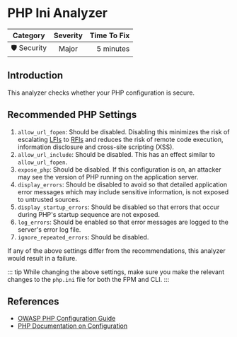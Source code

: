 # PHP Ini Analyzer

| Category       | Severity   | Time To Fix  |
| -------------  |:----------:| ------------:|
| 🛡️ Security    | Major      | 5 minutes    |

## Introduction

This analyzer checks whether your PHP configuration is secure.

## Recommended PHP Settings

1. `allow_url_fopen`: Should be disabled. Disabling this minimizes the risk of escalating [LFIs](https://www.acunetix.com/blog/articles/local-file-inclusion-lfi/) to [RFIs](https://www.acunetix.com/blog/articles/remote-file-inclusion-rfi/) and reduces the risk of remote code execution, information disclosure and cross-site scripting (XSS).
2. `allow_url_include`: Should be disabled. This has an effect similar to `allow_url_fopen`.
3. `expose_php`: Should be disabled. If this configuration is on, an attacker may see the version of PHP running on the application server.
4. `display_errors`: Should be disabled to avoid so that detailed application error messages  which may include sensitive information, is not exposed to untrusted sources.
5. `display_startup_errors`: Should be disabled so that errors that occur during PHP's startup sequence are not exposed.
6. `log_errors`: Should be enabled so that error messages are logged to the server's error log file.
7. `ignore_repeated_errors`: Should be disabled. 

If any of the above settings differ from the recommendations, this analyzer would result in a failure.

::: tip
While changing the above settings, make sure you make the relevant changes to the `php.ini` file for both the FPM and CLI.
:::

## References

- [OWASP PHP Configuration Guide](https://cheatsheetseries.owasp.org/cheatsheets/PHP_Configuration_Cheat_Sheet.html)
- [PHP Documentation on Configuration](https://www.php.net/manual/en/errorfunc.configuration.php)
